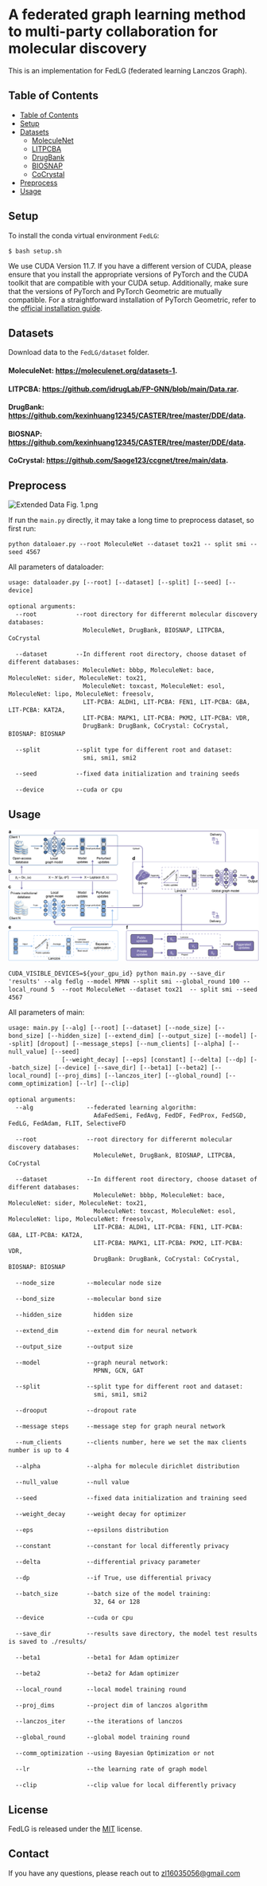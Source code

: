 # A federated graph learning method to multi-party collaboration for molecular discovery

This is an implementation for FedLG (federated learning Lanczos Graph).

## Table of Contents

- [Table of Contents](#table-of-contents)
- [Setup](#setup)
- [Datasets](#datasets)
  - [MoleculeNet](#moleculenet-httpsmoleculenetorgdatasets-1)
  - [LITPCBA](#litpcba-httpsgithubcomidruglabfp-gnnblobmaindatarar)
  - [DrugBank](#drugbank-httpsgithubcomkexinhuang12345castertreemasterddedata)
  - [BIOSNAP](#biosnap-httpsgithubcomkexinhuang12345castertreemasterddedata)
  - [CoCrystal](#cocrystal-httpsgithubcomsaoge123ccgnettreemaindata)
- [Preprocess](#preprocess)
- [Usage](#usage)

## Setup

To install the conda virtual environment `FedLG`:
```shell script
$ bash setup.sh
```
We use CUDA Version 11.7. If you have a different version of CUDA, please ensure that you install the appropriate versions of PyTorch and the CUDA toolkit that are compatible with your CUDA setup. Additionally, make sure that the versions of PyTorch and PyTorch Geometric are mutually compatible. For a straightforward installation of PyTorch Geometric, refer to the [official installation guide](https://pytorch-geometric.readthedocs.io/en/latest/notes/installation.html#).

## Datasets
Download data to the `FedLG/dataset` folder.

#### MoleculeNet: https://moleculenet.org/datasets-1.

#### LITPCBA: https://github.com/idrugLab/FP-GNN/blob/main/Data.rar.

#### DrugBank: https://github.com/kexinhuang12345/CASTER/tree/master/DDE/data.

#### BIOSNAP: https://github.com/kexinhuang12345/CASTER/tree/master/DDE/data.

#### CoCrystal: https://github.com/Saoge123/ccgnet/tree/main/data.

## Preprocess
![Extended Data Fig. 1.png](assert%2FExtended%20Data%20%20Fig.1.png)

If run the `main.py` directly, it may take a long time to preprocess dataset, so first run:
```shell script
python dataloaer.py --root MoleculeNet --dataset tox21 -- split smi --seed 4567
```
All parameters of dataloader:
```
usage: dataloader.py [--root] [--dataset] [--split] [--seed] [--device]

optional arguments:
  --root           --root directory for differernt molecular discovery databases: 
                     MoleculeNet, DrugBank, BIOSNAP, LITPCBA, CoCrystal

  --dataset        --In different root directory, choose dataset of different databases:
                     MoleculeNet: bbbp, MoleculeNet: bace, MoleculeNet: sider, MoleculeNet: tox21,
                     MoleculeNet: toxcast, MoleculeNet: esol, MoleculeNet: lipo, MoleculeNet: freesolv,
                     LIT-PCBA: ALDH1, LIT-PCBA: FEN1, LIT-PCBA: GBA, LIT-PCBA: KAT2A,
                     LIT-PCBA: MAPK1, LIT-PCBA: PKM2, LIT-PCBA: VDR,
                     DrugBank: DrugBank, CoCrystal: CoCrystal, BIOSNAP: BIOSNAP

  --split          --split type for different root and dataset:
                     smi, smi1, smi2

  --seed           --fixed data initialization and training seeds

  --device         --cuda or cpu
```

## Usage
![Fig.1.png](assert%2FFig.1.png)

```shell script
CUDA_VISIBLE_DEVICES=${your_gpu_id} python main.py --save_dir 'results' --alg fedlg --model MPNN --split smi --global_round 100 --local_round 5  --root MoleculeNet --dataset tox21  -- split smi --seed 4567 
```
All parameters of main:
```
usage: main.py [--alg] [--root] [--dataset] [--node_size] [--bond_size] [--hidden_size] [--extend_dim] [--output_size] [--model] [--split] [dropout] [--message_steps] [--num_clients] [--alpha] [--null_value] [--seed] 
               [--weight_decay] [--eps] [constant] [--delta] [--dp] [--batch_size] [--device] [--save_dir] [--beta1] [--beta2] [--local_round] [--proj_dims] [--lanczos_iter] [--global_round] [--comm_optimization] [--lr] [--clip]

optional arguments:
  --alg               --federated learning algorithm:
                        AdaFedSemi, FedAvg, FedDF, FedProx, FedSGD, FedLG, FedAdam, FLIT, SelectiveFD 

  --root              --root directory for differernt molecular discovery databases: 
                        MoleculeNet, DrugBank, BIOSNAP, LITPCBA, CoCrystal

  --dataset           --In different root directory, choose dataset of different databases:
                        MoleculeNet: bbbp, MoleculeNet: bace, MoleculeNet: sider, MoleculeNet: tox21,
                        MoleculeNet: toxcast, MoleculeNet: esol, MoleculeNet: lipo, MoleculeNet: freesolv,
                        LIT-PCBA: ALDH1, LIT-PCBA: FEN1, LIT-PCBA: GBA, LIT-PCBA: KAT2A,
                        LIT-PCBA: MAPK1, LIT-PCBA: PKM2, LIT-PCBA: VDR,
                        DrugBank: DrugBank, CoCrystal: CoCrystal, BIOSNAP: BIOSNAP

  --node_size         --molecular node size

  --bond_size         --molecular bond size

  --hidden_size         hidden size

  --extend_dim        --extend dim for neural network

  --output_size       --output size

  --model             --graph neural network:
                        MPNN, GCN, GAT

  --split             --split type for different root and dataset:
                        smi, smi1, smi2

  --drooput           --dropout rate

  --message steps     --message step for graph neural network

  --num_clients       --clients number, here we set the max clients number is up to 4

  --alpha             --alpha for molecule dirichlet distribution

  --null_value        --null value

  --seed              --fixed data initialization and training seed

  --weight_decay      --weight decay for optimizer

  --eps               --epsilons distribution

  --constant          --constant for local differently privacy

  --delta             --differential privacy parameter

  --dp                --if True, use differential privacy

  --batch_size        --batch size of the model training:
                        32, 64 or 128

  --device            --cuda or cpu

  --save_dir          --results save directory, the model test results is saved to ./results/

  --beta1             --beta1 for Adam optimizer

  --beta2             --beta2 for Adam optimizer

  --local_round       --local model training round

  --proj_dims         --project dim of lanczos algorithm

  --lanczos_iter      --the iterations of lanczos

  --global_round      --global model training round

  --comm_optimization --using Bayesian Optimization or not

  --lr                --the learning rate of graph model

  --clip              --clip value for local differently privacy
```

## License

FedLG is released under the [MIT](LICENSE) license.

## Contact

If you have any questions, please reach out to zl16035056@gmail.com
